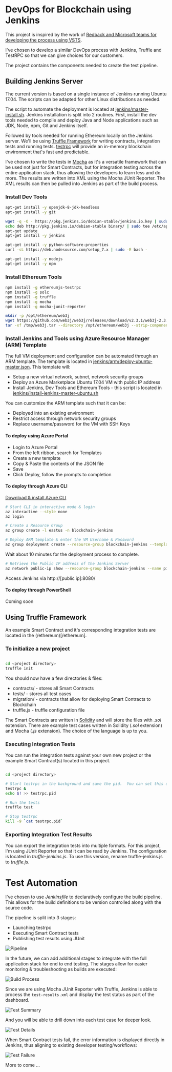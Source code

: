   # DevOps for Blockchain using Jenkins

This project is inspired by the work of [Redback and Microsoft teams for developing the process using VSTS](https://microsoft.github.io/techcasestudies/redback-devops.html).

I've chosen to develop a similar DevOps process with Jenkins, Truffle and TestRPC so that we can give choices for our customers.

The project contains the components needed to create the test pipeline.

## Building Jenkins Server

The current version is based on a single instance of Jenkins running Ubuntu 17.04.  The scripts can be adapted for other Linux distributions as needed.

The script to automate the deployment is located at [jenkins/master-install.sh](jenkins/master-install.sh).  Jenkins installation is split into 2 routines.  First, install the dev tools needed to compile and deploy Java and Node applications such as JDK, Node, npm, Git and Jenkins itself.

Followed by tools needed for running Ethereum locally on the Jenkins server.  We'll be using [Truffle Framework](http://truffleframework.com/) for writing contracts, integration tests and running tests.  [testrpc](https://github.com/ethereumjs/testrpc) will provide an in-memory blockchain environment that's fast and predictable.

I've chosen to write the tests in [Mocha](https://mochajs.org/) as it's a versatile framework that can be used not just for Smart Contracts, but for integration testing across the entire application stack, thus allowing the developers to learn less and do more.  The results are written into XML using the Mocha JUnit Reporter.  The XML results can then be pulled into Jenkins as part of the build process.

### Install Dev Tools

```bash
apt-get install -y openjdk-8-jdk-headless
apt-get install -y git

wget -q -O - https://pkg.jenkins.io/debian-stable/jenkins.io.key | sudo apt-key add -
echo deb http://pkg.jenkins.io/debian-stable binary/ | sudo tee /etc/apt/sources.list.d/jenkins.list
apt-get update
apt-get install -y jenkins

apt-get install -y python-software-properties
curl -sL https://deb.nodesource.com/setup_7.x | sudo -E bash -

apt-get install -y nodejs
apt-get install -y npm
```

### Install Ethereum Tools

```bash
npm install -g ethereumjs-testrpc
npm install -g solc
npm install -g truffle
npm install -g mocha
npm install -g mocha-junit-reporter

mkdir -p /opt/ethereum/web3j
wget https://github.com/web3j/web3j/releases/download/v2.3.1/web3j-2.3.1.tar -O /tmp/web3j.tar
tar -xf /tmp/web3j.tar --directory /opt/ethereum/web3j --strip-components=1
```

### Install Jenkins and Tools using Azure Resource Manager (ARM) Template

The full VM deployment and configuration can be automated through an ARM template.  The template is located in [jenkins/arm/deploy-ubuntu-master.json](/jenkins/arm/deploy-ubuntu-master.json).  This template will:

* Setup a new virtual network, subnet, network security groups
* Deploy an Azure Marketplace Ubuntu 17.04 VM with public IP address
* Install Jenkins, Dev Tools and Ethereum Tools - this script is located in [jenkins/install-jenkins-master-ubuntu.sh](/jenkins/install-jenkins-master-ubuntu.sh)

You can customize the ARM template such that it can be:

* Deployed into an existing environment
* Restrict access through network security groups
* Replace username/password for the VM with SSH Keys

#### To deploy using Azure Portal

* Login to Azure Portal
* From the left ribbon, search for Templates
* Create a new template
* Copy & Paste the contents of the JSON file
* Save
* Click Deploy, follow the prompts to completion

#### To deploy through Azure CLI

[Download & install Azure CLI](https://docs.microsoft.com/en-us/cli/azure/install-azure-cli?view=azure-cli-latest)

```bash
# Start CLI in interactive mode & login
az interactive --style none
az login

# Create a Resource Group
az group create -l eastus -n blockchain-jenkins

# Deploy ARM template & enter the VM Username & Password
az group deployment create --resource-group blockchain-jenkins --template-uri https://raw.githubusercontent.com/SenthuranSivananthan/devops-blockchain-jenkins/master/jenkins/arm/deploy-ubuntu-master.json
```
Wait about 10 minutes for the deployment process to complete.

```bash
# Retrieve the Public IP address of the Jenkins Server
az network public-ip show --resource-group blockchain-jenkins --name pip-jenkins-master
```

Access Jenkins via http://[public ip]:8080/

#### To deploy through PowerShell

Coming soon

## Using Truffle Framework

An example Smart Contract and it's corresponding integration tests are located in the (/ethereum)[/ethereum].

### To initialize a new project

```bash

cd <project directory>
truffle init

```

You should now have a few directories & files:

* contracts/ - stores all Smart Contracts
* tests/ - stores all test cases
* migration/ - contracts that allow for deploying Smart Contracts to Blockchain
* truffle.js - truffle configuration file

The Smart Contracts are written in [Solidity](http://solidity.readthedocs.io/en/develop/introduction-to-smart-contracts.html) and will store the files with *.sol* extension.  There are example test cases written in Solidity (*.sol* extension) and Mocha (*.js* extension).  The choice of the language is up to you.

### Executing Integration Tests

You can run the integration tests against your own new project or the example Smart Contract(s) located in this project.

```bash

cd <project directory>

# Start testrpc in the background and save the pid.  You can set this up on another terminal as well.
testrpc &
echo $! >> testrpc.pid

# Run the tests
truffle test

# Stop testrpc
kill -9 `cat testrpc.pid`

```

### Exporting Integration Test Results

You can export the integration tests into multiple formats.  For this project, I'm using JUnit Reporter so that it can be read by Jenkins.  The configuration is located in *truffle-jenkins.js*.  To use this version, rename truffle-jenkins.js to *truffle.js*.


# Test Automation

I've chosen to use *Jenkinsfile* to declaratively configure the build pipeline.  This allows for the build definitions to be version controlled along with the source code.

The pipeline is split into 3 stages:

* Launching testrpc
* Executing Smart Contract tests
* Publishing test results using JUnit

![Pipeline](docs/images/build-pipeline.PNG "Pipeline")

In the future, we can add additional stages to integrate with the full application stack for end to end testing.  The stages allow for easier monitoring & troubleshooting as builds are executed:

![Build Process](docs/images/build-process.PNG "Build Process")

Since we are using Mocha JUnit Reporter with Truffle, Jenkins is able to process the `test-results.xml` and display the test status as part of the dashboard.

![Test Summary](docs/images/test-status.PNG "Test Summary")

And you will be able to drill down into each test case for deeper look.

![Test Details](docs/images/test-details.PNG "Test Details")

When Smart Contract tests fail, the error information is displayed directly in Jenkins, thus aligning to existing developer testing/workflows:

![Test Failure](docs/images/failed-test-case.PNG "Test Failure")

More to come ...
